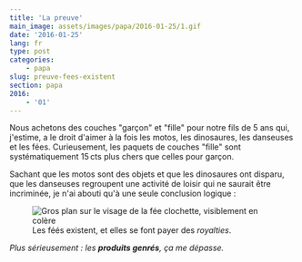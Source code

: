 ```yaml
---
title: 'La preuve'
main_image: assets/images/papa/2016-01-25/1.gif
date: '2016-01-25'
lang: fr
type: post
categories:
    - papa
slug: preuve-fees-existent
section: papa
2016:
    - '01'
---
```


Nous achetons des couches "garçon" et "fille" pour notre fils de 5 ans qui, j'estime, a le droit d'aimer à la fois les motos, les dinosaures, les danseuses et les fées. Curieusement, les paquets de couches "fille" sont systématiquement 15&thinsp;cts plus chers que celles pour garçon.

<!-- more -->

Sachant que les motos sont des objets et que les dinosaures ont disparu, que les danseuses regroupent une activité de loisir qui ne saurait être incriminée, je n'ai abouti qu'à une seule conclusion logique :

<figure>
  <img src="/assets/images/papa/2016-01-25/1.gif" alt="Gros plan sur le visage de la fée clochette, visiblement en colère" />
  <figcaption>Les féés existent, et elles se font payer des <em lang="en">royalties</em>.</figcaption>
</figure>

_Plus sérieusement : les **produits genrés**, ça me dépasse._
